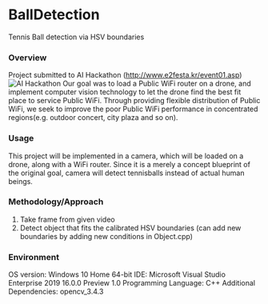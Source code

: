 # BallDetection
Tennis Ball detection via HSV boundaries
### Overview
Project submitted to AI Hackathon (http://www.e2festa.kr/event01.asp)
![AI Hackathon](./images/Capture.PNG)
Our goal was to load a Public WiFi router on a drone, and implement computer vision technology to let the drone find the best fit place to service Public WiFi. Through providing flexible distribution of Public WiFi, we seek to improve the poor Public WiFi performance in concentrated regions(e.g. outdoor concert, city plaza and so on).
### Usage
This project will be implemented in a camera, which will be loaded on a drone, along with a WiFi router.
Since it is a merely a concept blueprint of the original goal, camera will detect tennisballs instead of actual human beings.
### Methodology/Approach
1. Take frame from given video
2. Detect object that fits the calibrated HSV boundaries
(can add new boundaries by adding new conditions in Object.cpp)
### Environment
OS version: Windows 10 Home 64-bit
IDE: Microsoft Visual Studio Enterprise 2019 16.0.0 Preview 1.0
Programming Language: C++
Additional Dependencies: opencv_3.4.3
